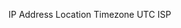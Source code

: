 
  IP Address
  Location
  Timezone
    UTC <!-- add offset value dynamically using the API -->
  ISP